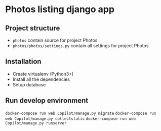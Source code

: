
# Photos listing django app

## Project structure

- `photos` contain source for project Photos
- `photos/photos/settings.py` contain all settings for project Photos

## Installation

- Create virtualenv (Python3+)
- Install all the dependencies
- Setup database

## Run develop environment

`docker-compose run web Copilot/manage.py migrate`
`docker-compose run web Copilot/manage.py collectstatic`
`docker-compose run web Copilot/manage.py runserver`

